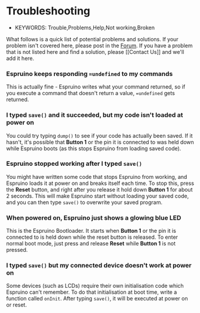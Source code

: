<!--- Copyright (c) 2013 Gordon Williams, Pur3 Ltd. See the file LICENSE for copying permission. -->
Troubleshooting
=============

* KEYWORDS: Trouble,Problems,Help,Not working,Broken

What follows is a quick list of potential problems and solutions. If your problem isn't covered here, please post in the [Forum](http://forum.espruino.com). If you have a problem that is not listed here and find a solution, please [[Contact Us]] and we'll add it here.

### Espruino keeps responding ```=undefined``` to my commands
This is actually fine - Espruino writes what your command returned, so if you execute a command that doesn't return a value, ```=undefined``` gets returned.

### I typed ```save()``` and it succeeded, but my code isn't loaded at power on
You could try typing ```dump()``` to see if your code has actually been saved. If it hasn't, it's possible that **Button 1** or the pin it is connected to was held down while Espruino boots (as this stops Espruino from loading saved code).

### Espruino stopped working after I typed ```save()```
You might have written some code that stops Espruino from working, and Espruino loads it at power on and breaks itself each time. To stop this, press the **Reset** button, and right after you release it hold down **Button 1** for about 2 seconds. This will make Espruino start without loading your saved code, and you can then type ```save()``` to overwrite your saved program.

### When powered on, Espruino just shows a glowing blue LED
This is the Espruino Bootloader. It starts when  **Button 1** or the pin it is connected to is held down while the reset button is released. To enter normal boot mode, just press and release **Reset** while **Button 1** is not pressed.

### I typed ```save()``` but my connected device doesn't work at power on
Some devices (such as LCDs) require their own initialisation code which Espruino can't remember. To do that initialisation at boot time, write a function called ```onInit```. After typing ```save()```, it will be executed at power on or reset. 
